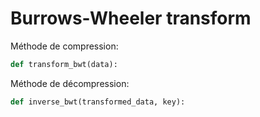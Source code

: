 # Burrows-Wheeler transform

Méthode de compression:
```py
def transform_bwt(data):
```
Méthode de décompression:
```py
def inverse_bwt(transformed_data, key):
```